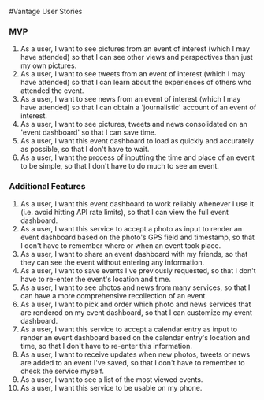 #Vantage User Stories

### MVP
1. As a user, I want to see pictures from an event of interest (which I may have attended) so that I can see other views and perspectives than just my own pictures.
2. As a user, I want to see tweets from an event of interest (which I may have attended) so that I can learn about the experiences of others who attended the event.
3. As a user, I want to see news from an event of interest (which I may have attended) so that I can obtain a 'journalistic' account of an event of interest.
4. As a user, I want to see pictures, tweets and news consolidated on an 'event dashboard' so that I can save time.
5. As a user, I want this event dashboard to load as quickly and accurately as possible, so that I don't have to wait.
6. As a user, I want the process of inputting the time and place of an event to be simple, so that I don't have to do much to see an event.

### Additional Features
1. As a user, I want this event dashboard to work reliably whenever I use it (i.e. avoid hitting API rate limits), so that I can view the full event dashboard.
2. As a user, I want this service to accept a photo as input to render an event dashboard based on the photo's GPS field and timestamp, so that I don't have to remember where or when an event took place.
3. As a user, I want to share an event dashboard with my friends, so that they can see the event without entering any information.
4. As a user, I want to save events I've previously requested, so that I don't have to re-enter the event's location and time.
5. As a user, I want to see photos and news from many services, so that I can have a more comprehensive recollection of an event.
6. As a user, I want to pick and order which photo and news services that are rendered on my event dashboard, so that I can customize my event dashboard.
7. As a user, I want this service to accept a calendar entry as input to render an event dashboard based on the calendar entry's location and time, so that I don't have to re-enter this information.
8. As a user, I want to receive updates when new photos, tweets or news are added to an event I've saved, so that I don't have to remember to check the service myself.
9. As a user, I want to see a list of the most viewed events.
10. As a user, I want this service to be usable on my phone.
